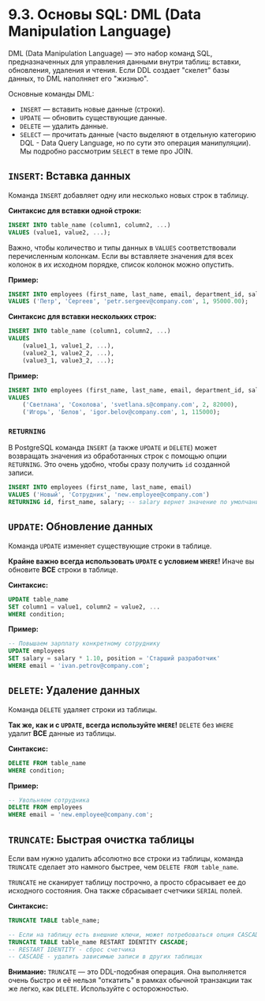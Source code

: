 # 9.3. Основы SQL: DML (Data Manipulation Language)

DML (Data Manipulation Language) — это набор команд SQL, предназначенных для управления данными внутри таблиц: вставки, обновления, удаления и чтения. Если DDL создает "скелет" базы данных, то DML наполняет его "жизнью".

Основные команды DML:
*   `INSERT` — вставить новые данные (строки).
*   `UPDATE` — обновить существующие данные.
*   `DELETE` — удалить данные.
*   `SELECT` — прочитать данные (часто выделяют в отдельную категорию DQL - Data Query Language, но по сути это операция манипуляции). Мы подробно рассмотрим `SELECT` в теме про JOIN.

## `INSERT`: Вставка данных

Команда `INSERT` добавляет одну или несколько новых строк в таблицу.

**Синтаксис для вставки одной строки:**
```sql
INSERT INTO table_name (column1, column2, ...)
VALUES (value1, value2, ...);
```
Важно, чтобы количество и типы данных в `VALUES` соответствовали перечисленным колонкам. Если вы вставляете значения для всех колонок в их исходном порядке, список колонок можно опустить.

**Пример:**
```sql
INSERT INTO employees (first_name, last_name, email, department_id, salary)
VALUES ('Петр', 'Сергеев', 'petr.sergeev@company.com', 1, 95000.00);
```

**Синтаксис для вставки нескольких строк:**
```sql
INSERT INTO table_name (column1, column2, ...)
VALUES
    (value1_1, value1_2, ...),
    (value2_1, value2_2, ...),
    (value3_1, value3_2, ...);
```
**Пример:**
```sql
INSERT INTO employees (first_name, last_name, email, department_id, salary)
VALUES
    ('Светлана', 'Соколова', 'svetlana.s@company.com', 2, 82000),
    ('Игорь', 'Белов', 'igor.belov@company.com', 1, 115000);
```

### `RETURNING`
В PostgreSQL команда `INSERT` (а также `UPDATE` и `DELETE`) может возвращать значения из обработанных строк с помощью опции `RETURNING`. Это очень удобно, чтобы сразу получить `id` созданной записи.

```sql
INSERT INTO employees (first_name, last_name, email)
VALUES ('Новый', 'Сотрудник', 'new.employee@company.com')
RETURNING id, first_name, salary; -- salary вернет значение по умолчанию, если оно есть
```

## `UPDATE`: Обновление данных

Команда `UPDATE` изменяет существующие строки в таблице.

**Крайне важно всегда использовать `UPDATE` с условием `WHERE`!** Иначе вы обновите **ВСЕ** строки в таблице.

**Синтаксис:**
```sql
UPDATE table_name
SET column1 = value1, column2 = value2, ...
WHERE condition;
```

**Пример:**
```sql
-- Повышаем зарплату конкретному сотруднику
UPDATE employees
SET salary = salary * 1.10, position = 'Старший разработчик'
WHERE email = 'ivan.petrov@company.com';
```

## `DELETE`: Удаление данных

Команда `DELETE` удаляет строки из таблицы.

**Так же, как и с `UPDATE`, всегда используйте `WHERE`!** `DELETE` без `WHERE` удалит **ВСЕ** данные из таблицы.

**Синтаксис:**
```sql
DELETE FROM table_name
WHERE condition;
```

**Пример:**
```sql
-- Увольняем сотрудника
DELETE FROM employees
WHERE email = 'new.employee@company.com';
```

## `TRUNCATE`: Быстрая очистка таблицы

Если вам нужно удалить абсолютно все строки из таблицы, команда `TRUNCATE` сделает это намного быстрее, чем `DELETE FROM table_name`.

`TRUNCATE` не сканирует таблицу построчно, а просто сбрасывает ее до исходного состояния. Она также сбрасывает счетчики `SERIAL` полей.

**Синтаксис:**
```sql
TRUNCATE TABLE table_name;

-- Если на таблицу есть внешние ключи, может потребоваться опция CASCADE
TRUNCATE TABLE table_name RESTART IDENTITY CASCADE;
-- RESTART IDENTITY - сброс счетчика
-- CASCADE - удалить зависимые записи в других таблицах
```
**Внимание:** `TRUNCATE` — это DDL-подобная операция. Она выполняется очень быстро и её нельзя "откатить" в рамках обычной транзакции так же легко, как `DELETE`. Используйте с осторожностью. 